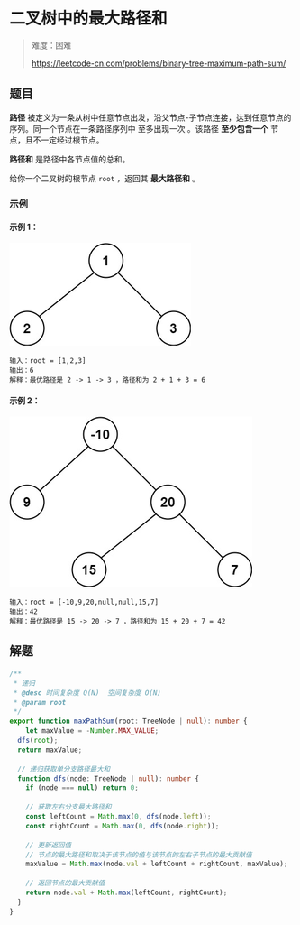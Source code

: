 # 二叉树中的最大路径和

> 难度：困难
>
> https://leetcode-cn.com/problems/binary-tree-maximum-path-sum/

## 题目

**路径** 被定义为一条从树中任意节点出发，沿父节点-子节点连接，达到任意节点的序列。同一个节点在一条路径序列中 至多出现一次 。该路径 **至少包含一个** 节点，且不一定经过根节点。

**路径和** 是路径中各节点值的总和。

给你一个二叉树的根节点 `root` ，返回其 **最大路径和** 。

### 示例

#### 示例 1：

![binary-tree-maximum-path-sum-1.jpg](../../assets/images/problemset/binary-tree-maximum-path-sum-1.jpg)

```
输入：root = [1,2,3]
输出：6
解释：最优路径是 2 -> 1 -> 3 ，路径和为 2 + 1 + 3 = 6
```

#### 示例 2：

![binary-tree-maximum-path-sum-2.jpg](../../assets/images/problemset/binary-tree-maximum-path-sum-2.jpg)

```
输入：root = [-10,9,20,null,null,15,7]
输出：42
解释：最优路径是 15 -> 20 -> 7 ，路径和为 15 + 20 + 7 = 42
```

## 解题

```typescript
/**
 * 递归
 * @desc 时间复杂度 O(N)  空间复杂度 O(N)
 * @param root
 */
export function maxPathSum(root: TreeNode | null): number {
    let maxValue = -Number.MAX_VALUE;
  dfs(root);
  return maxValue;

  // 递归获取单分支路径最大和
  function dfs(node: TreeNode | null): number {
    if (node === null) return 0;

    // 获取左右分支最大路径和
    const leftCount = Math.max(0, dfs(node.left));
    const rightCount = Math.max(0, dfs(node.right));

    // 更新返回值
    // 节点的最大路径和取决于该节点的值与该节点的左右子节点的最大贡献值
    maxValue = Math.max(node.val + leftCount + rightCount, maxValue);

    // 返回节点的最大贡献值
    return node.val + Math.max(leftCount, rightCount);
  }
}
```